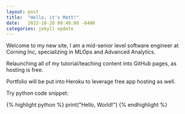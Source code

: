 ```yaml
---
layout: post
title:  "Hello, it's Matt!"
date:   2022-10-20 00:40:00 -0400
categories: jekyll update
---
```

Welcome to my new site, I am a mid-senior level software engineer at Corning Inc, specializing
in MLOps and Advanced Analytics. 

Relaunching all of my tutorial/teaching content into GitHub pages, as hosting is free.

Portfolio will be put into Heroku to leverage free app hosting as well.

Try python code snippet:

{% highlight python %}
print("Hello, World!")
{% endhighlight %}